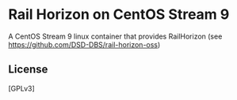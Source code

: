 # Rail Horizon on CentOS Stream 9

A CentOS Stream 9 linux container that provides RailHorizon (see https://github.com/DSD-DBS/rail-horizon-oss)

## License

[GPLv3]
